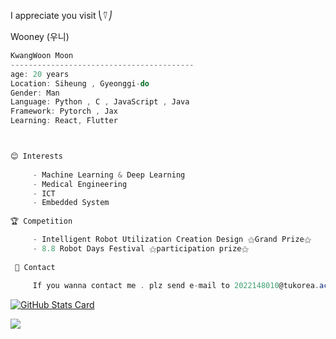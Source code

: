 
I appreciate you visit ⎝⍢⎠


Wooney (우니)


```csharp
KwangWoon Moon
-----------------------------------------
age: 20 years
Location: Siheung , Gyeonggi-do
Gender: Man
Language: Python , C , JavaScript , Java
Framework: Pytorch , Jax
Learning: React, Flutter



😊 Interests
    
     - Machine Learning & Deep Learning
     - Medical Engineering
     - ICT
     - Embedded System
    
🏆 Competition

     - Intelligent Robot Utilization Creation Design ⚝Grand Prize⚝
     - 8.8 Robot Days Festival ⚝participation prize⚝
 
 🤝 Contact
 
     If you wanna contact me . plz send e-mail to 2022148010@tukorea.ac.kr
```

[![GitHub Stats Card](https://github-readme-stats.vercel.app/api?username=MoonKwangWoon&count_private=true&show_icons=true&theme=github_dark)](https://github.com/anuraghazra/github-readme-stats#github-stats-card)
  
<a href="https://github.com/gjbae1212/hit-counter"><img src="https://hits.seeyoufarm.com/api/count/incr/badge.svg?url=https%3A%2F%2Fgithub.com%2Fseondal&count_bg=%23000000&title_bg=%23000000&icon=github.svg&icon_color=%23E7E7E7&title=GitHub&edge_flat=false)"/></a>
